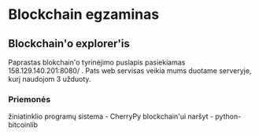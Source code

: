 # Blockchain egzaminas
## Blockchain'o explorer'is
Paprastas blokchain'o tyrinėjimo puslapis pasiekiamas 158.129.140.201:8080/ . Pats web servisas veikia mums duotame serveryje, kurį naudojom 3 užduoty.
### Priemonės
žiniatinklio programų sistema - CherryPy
blockchain'ui naršyt - python-bitcoinlib
